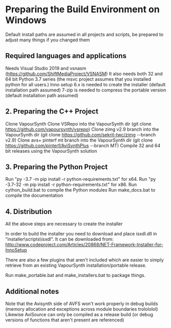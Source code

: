 # Preparing the Build Environment on Windows

Default install paths are assumed in all projects and scripts, be prepared to adjust many things if you changed them

## Required languages and applications

Needs Visual Studio 2019 and vsnasm (https://github.com/ShiftMediaProject/VSNASM)
It also needs both 32 and 64 bit Python 3.7 series (the msvc project assumes that you installed python for all users.)
Inno setup 6.x is needed to create the installer (default installation path assumed)
7-zip is needed to compress the portable version (default installation path assumed)

## 2. Preparing the C++ Project

Clone VapourSynth
Clone VSRepo into the VapourSynth dir (git clone https://github.com/vapoursynth/vsrepo)
Clone zimg v2.9 branch into the VapourSynth dir (git clone https://github.com/sekrit-twc/zimg --branch v2.9)
Clone avs+ pinterf mt branch into the VapourSynth dir (git clone https://github.com/pinterf/AviSynthPlus --branch MT)
Compile 32 and 64 bit releases using the VapourSynth solution

## 3. Preparing the Python Project

Run "py -3.7 -m pip install -r python-requirements.txt" for x64.
Run "py -3.7-32 -m pip install -r python-requirements.txt" for x86.
Run cython_build.bat to compile the Python modules
Run make_docs.bat to compile the documentation

## 4. Distribution

All the above steps are necessary to create the installer

In order to build the installer you need to download
and place isxdl.dll in "installer\scripts\isxdl".
It can be downloaded from:
http://www.codeproject.com/Articles/20868/NET-Framework-Installer-for-InnoSetup

There are also a few plugins that aren't included
which are easier to simply retrieve from an existing
VapourSynth installation/portable release.

Run make_portable.bat and make_installers.bat to package things.

## Additional notes
Note that the Avisynth side of AVFS won't work properly in debug builds (memory allocation and exceptions across module boundaries trolololol)
Likewise AviSource can only be compiled as a release build (or debug versions of functions that aren't present are referenced)
